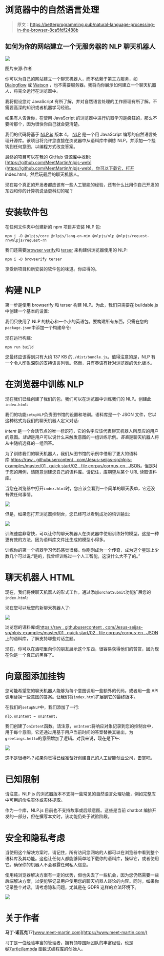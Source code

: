 # 浏览器中的自然语言处理

> 原文：<https://betterprogramming.pub/natural-language-processing-in-the-browser-8ca5fdf2488b>

## 如何为你的网站建立一个无服务器的 NLP 聊天机器人

![](img/a28d23de44653d821b8f88fbc60662bf.png)

图片来源:作者

你可以为自己的网站建立一个聊天机器人，而不依赖于第三方服务，如 [Dialogflow](https://cloud.google.com/dialogflow/docs) 或 [Watson](https://www.ibm.com/watson) ，也不需要服务器。我将向你展示如何建立一个聊天机器人，将完全运行在浏览器中。

我将假设您对 JavaScript 有所了解，并对自然语言处理的工作原理有所了解。不需要高深的知识或者机器学习经验。

如果有人告诉你，在使用 JavaScript 的浏览器中进行机器学习是疯狂的，那么不要听那个，因为很快你自己就会更清楚。

我们的代码将基于 [NLP.js](https://github.com/axa-group/nlp.js) 版本 4。 [NLP](https://github.com/axa-group/nlp.js) 是一个用 JavaScript 编写的自然语言处理开源库。该项目将允许您直接在浏览器中从语料库中训练 NLP，并添加一个挂钩到任何意图，以编程方式改变答案。

最终的项目可以在我的 GitHub 资源库中找到:[https://github.com/MeetMartin/nlpjs-web](https://github.com/MeetMartin/nlpjs-web)。你可以下载它，打开 index.html，然后玩最后的聊天机器人。

现在每个真正的开发者都应该有一些人工智能的经验，还有什么比用你自己开发的东西和你的计算机说话更科幻的呢？

# 安装软件包

在任何文件夹中创建新的 npm 项目并安装 NLP 包:

```
npm i -D @nlpjs/core @nlpjs/lang-en-min @nlpjs/nlp @nlpjs/request-rn@nlpjs/request-rn
```

我们还需要[browser verify](https://github.com/browserify/browserify#usage)和 [terser](https://terser.org/docs/cli-usage) 来构建供浏览器使用的 NLP:

```
npm i -D browserify terser
```

享受新项目和新安装的软件包的味道。你应得的。

# 构建 NLP

第一步是使用 browserify 和 terser 构建 NLP。为此，我们只需要在 buildable.js 中创建一个基本的设置:

我们只使用了 NLP 的核心和一个小的英语包。要构建所有东西，只需在您的`package.json`中添加一个构建命令:

现在运行构建:

```
npm run build
```

您最终应该得到只有大约 137 KB 的`./dist/bundle.js`。值得注意的是，NLP 有一个令人印象深刻的支持语言列表。然而，只有英语有针对浏览器的优化版本。

# 在浏览器中训练 NLP

现在我们已经创建了我们的包，我们可以在浏览器中训练我们的 NLP。创建此`index.html`:

我们的功能`setupNLP`负责图书馆的设置和培训。语料库是一个 JSON 文件，它以这种格式为我们的聊天机器人定义对话:

*intent* 是一个会话节点的唯一标识符，它的名字应该代表聊天机器人所反应的用户的意图。*话语*是用户可以说什么来触发意图的一组训练示例。*答案*是聊天机器人将从中随机选择的一组回答。

为了训练我们的聊天机器人，我们从图书馆的示例中借用了更大的语料库:[https://raw . githubusercontent . com/Jesus-seijas-sp/nlpjs-examples/master/01 . quick start/02 . file corpus/corpus-en . JSON](https://raw.githubusercontent.com/jesus-seijas-sp/nlpjs-examples/master/01.quickstart/02.filecorpus/corpus-en.json)。但是对于您的用例，请随意创建您自己的语料库。请记住，库期望从某个 URL 读取语料库。

当您在浏览器中打开`index.html`时，您应该会看到一个简单的聊天表单，它还没有做任何事情。

![](img/23b33fe45cebdfdde82e5486c40dceca.png)

但是，如果您打开浏览器控制台，您已经可以看到成功的培训输出:

![](img/b6dbe0474adac0523cf3d9f96d315e72.png)

训练速度非常快，可以让你的聊天机器人在浏览器中使用训练好的模型。这是一种更有效的方法，因为语料库文件比生成的模型小得多。

训练你的第一个机器学习代码感觉很棒。你刚刚成为一个传奇，成为这个星球上少数几个可以说:“是的，我曾经训练过一个人工智能，这没什么大不了的。”

# 聊天机器人 HTML

现在，我们将使聊天机器人的形式工作。通过添加`onChatSubmit`功能扩展您的`index.html`:

现在您可以玩您的新聊天机器人了:

![](img/67d2cec913967837b1dd03df95d10c60.png)

浏览您的语料库或[https://raw . githubusercontent . com/Jesus-seijas-sp/nlpjs-examples/master/01 . quick start/02 . file corpus/corpus-en . JSON](https://raw.githubusercontent.com/jesus-seijas-sp/nlpjs-examples/master/01.quickstart/02.filecorpus/corpus-en.json)上的语料库，了解支持哪些对话主题。

现在，你可以在酒吧里向你的朋友展示这个东西，很容易获得他们的赞赏，因为现在你是一个真正的黑客了。

# 向意图添加挂钩

您可能希望您的聊天机器人能够为每个意图调用一些额外的代码，或者用一些 API 调用替换一些意图的答案。让我们将`index.html`扩展到它的最终版本。

在我们的`setupNLP`中，我们添加了一行:

```
nlp.onIntent = onIntent;
```

我们创建了`onIntent`函数。请注意，`onIntent`将响应对象记录到您的控制台中，用于每个意图。它还通过用基于用户当前时间的答案替换其输出，为`greetings.hello`的意图增加了逻辑。对我来说，现在是下午:

![](img/6668412a5bf8345e74a7b89f1add4339.png)

这不是很棒吗？如果你觉得已经准备好创建自己的人工智能创业公司，击掌吧。

# 已知限制

请注意，NLP.js 的浏览器版本不支持一些常见的自然语言处理功能，例如完整库中可用的命名实体或实体提取。

作为一个库，NLP.js 目前也不支持故事或后续意图。这些是当前 chatbot 编排开发的一部分，但在撰写本文时，该功能仍处于试验阶段。

# 安全和隐私考虑

当使用这个解决方案时，请记住，所有访问您网站的人都可以在浏览器中看到整个语料库及其功能。这也让任何人都能够简单地下载你的语料库，操纵它，或者使用它。确保你的机器人不会暴露任何私人信息。

使用纯浏览器解决方案有一定的优势，但也失去了一些机会，因为您仍然需要一些后端解决方案，以便能够记录用户使用您的聊天机器人谈论的内容。同时，如果你记录整个对话，请考虑隐私问题，尤其是在 GDPR 这样的立法环境下。

![](img/9d8f3017f9594738ee530862e0fbff5f.png)

# 关于作者

**马丁·诺瓦克**T7[www.meet-martin.com](https://www.meet-martin.com/)

马丁是一位经验丰富的管理者，拥有领导国际团队的丰富经验，也是 [@7urtle/lambda](https://www.7urtle.com/) 函数式编程库的创始人。